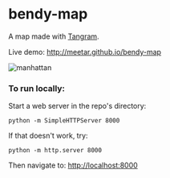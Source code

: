 # bendy-map

A map made with [Tangram](http://github.com/tangrams/tangram).

Live demo: http://meetar.github.io/bendy-map

![manhattan](https://cloud.githubusercontent.com/assets/459970/10153704/10b58de6-662d-11e5-8e73-3eb6436945dd.png)

### To run locally:

Start a web server in the repo's directory:

    python -m SimpleHTTPServer 8000
    
If that doesn't work, try:

    python -m http.server 8000
    
Then navigate to: [http://localhost:8000](http://localhost:8000)
